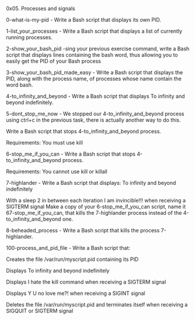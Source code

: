 0x05. Processes and signals

0-what-is-my-pid - Write a Bash script that displays its own PID.

1-list_your_processes - Write a Bash script that displays a list of currently running processes.

2-show_your_bash_pid -sing your previous exercise command, write a Bash script that displays lines containing the bash word, thus allowing you to easily get the PID of your Bash process

3-show_your_bash_pid_made_easy - Write a Bash script that displays the PID, along with the process name, of processes whose name contain the word bash.

4-to_infinity_and_beyond - Write a Bash script that displays To infinity and beyond indefinitely.

5-dont_stop_me_now  - We stopped our 4-to_infinity_and_beyond process using ctrl+c in the previous task, there is actually another way to do this.

Write a Bash script that stops 4-to_infinity_and_beyond process.

Requirements:
You must use kill

6-stop_me_if_you_can - Write a Bash script that stops 4-to_infinity_and_beyond process.

Requirements:
You cannot use kill or killall

7-highlander - Write a Bash script that displays:
To infinity and beyond indefinitely

With a sleep 2 in between each iteration
I am invincible!!! when receiving a SIGTERM signal
Make a copy of your 6-stop_me_if_you_can script, name it 67-stop_me_if_you_can, that kills the 7-highlander process instead of the 4-to_infinity_and_beyond one.

8-beheaded_process - Write a Bash script that kills the process 7-highlander.

100-process_and_pid_file - Write a Bash script that:

Creates the file /var/run/myscript.pid containing its PID

Displays To infinity and beyond indefinitely

Displays I hate the kill command when receiving a SIGTERM signal

Displays Y U no love me?! when receiving a SIGINT signal

Deletes the file /var/run/myscript.pid and terminates itself when receiving a SIGQUIT or SIGTERM signal

